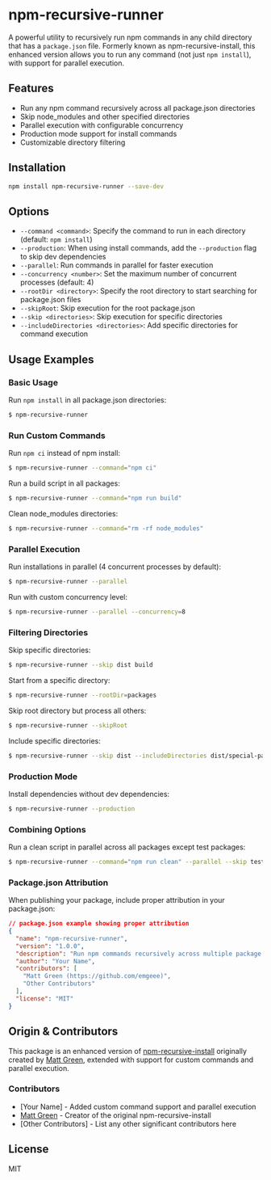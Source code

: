 # npm-recursive-runner

A powerful utility to recursively run npm commands in any child directory that has a `package.json` file. Formerly known as npm-recursive-install, this enhanced version allows you to run any command (not just `npm install`), with support for parallel execution.

## Features

- Run any npm command recursively across all package.json directories
- Skip node_modules and other specified directories
- Parallel execution with configurable concurrency
- Production mode support for install commands
- Customizable directory filtering

## Installation

```bash
npm install npm-recursive-runner --save-dev
```

## Options

- `--command <command>`: Specify the command to run in each directory (default: `npm install`)
- `--production`: When using install commands, add the `--production` flag to skip dev dependencies
- `--parallel`: Run commands in parallel for faster execution
- `--concurrency <number>`: Set the maximum number of concurrent processes (default: 4)
- `--rootDir <directory>`: Specify the root directory to start searching for package.json files
- `--skipRoot`: Skip execution for the root package.json
- `--skip <directories>`: Skip execution for specific directories
- `--includeDirectories <directories>`: Add specific directories for command execution

## Usage Examples

### Basic Usage

Run `npm install` in all package.json directories:

```bash
$ npm-recursive-runner
```

### Run Custom Commands

Run `npm ci` instead of npm install:

```bash
$ npm-recursive-runner --command="npm ci"
```

Run a build script in all packages:

```bash
$ npm-recursive-runner --command="npm run build"
```

Clean node_modules directories:

```bash
$ npm-recursive-runner --command="rm -rf node_modules"
```

### Parallel Execution

Run installations in parallel (4 concurrent processes by default):

```bash
$ npm-recursive-runner --parallel
```

Run with custom concurrency level:

```bash
$ npm-recursive-runner --parallel --concurrency=8
```

### Filtering Directories

Skip specific directories:

```bash
$ npm-recursive-runner --skip dist build
```

Start from a specific directory:

```bash
$ npm-recursive-runner --rootDir=packages
```

Skip root directory but process all others:

```bash
$ npm-recursive-runner --skipRoot
```

Include specific directories:

```bash
$ npm-recursive-runner --skip dist --includeDirectories dist/special-package
```

### Production Mode

Install dependencies without dev dependencies:

```bash
$ npm-recursive-runner --production
```

### Combining Options

Run a clean script in parallel across all packages except test packages:

```bash
$ npm-recursive-runner --command="npm run clean" --parallel --skip test-*
```

### Package.json Attribution

When publishing your package, include proper attribution in your package.json:

```json
// package.json example showing proper attribution
{
  "name": "npm-recursive-runner",
  "version": "1.0.0",
  "description": "Run npm commands recursively across multiple package.json directories",
  "author": "Your Name",
  "contributors": [
    "Matt Green (https://github.com/emgeee)",
    "Other Contributors"
  ],
  "license": "MIT"
}
```

## Origin & Contributors

This package is an enhanced version of [npm-recursive-install](https://github.com/emgeee/recursive-install) originally created by [Matt Green](https://github.com/emgeee), extended with support for custom commands and parallel execution.

### Contributors
- [Your Name] - Added custom command support and parallel execution
- [Matt Green](https://github.com/emgeee) - Creator of the original npm-recursive-install
- [Other Contributors] - List any other significant contributors here

## License

MIT